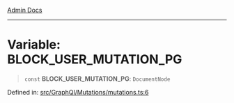 [Admin Docs](/)

---

# Variable: BLOCK_USER_MUTATION_PG

> `const` **BLOCK_USER_MUTATION_PG**: `DocumentNode`

Defined in: [src/GraphQl/Mutations/mutations.ts:6](https://github.com/PalisadoesFoundation/talawa-admin/blob/main/src/GraphQl/Mutations/mutations.ts#L6)
